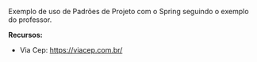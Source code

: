 Exemplo de uso de Padrões de Projeto com o Spring seguindo o exemplo do professor.

**Recursos:**
- Via Cep: https://viacep.com.br/